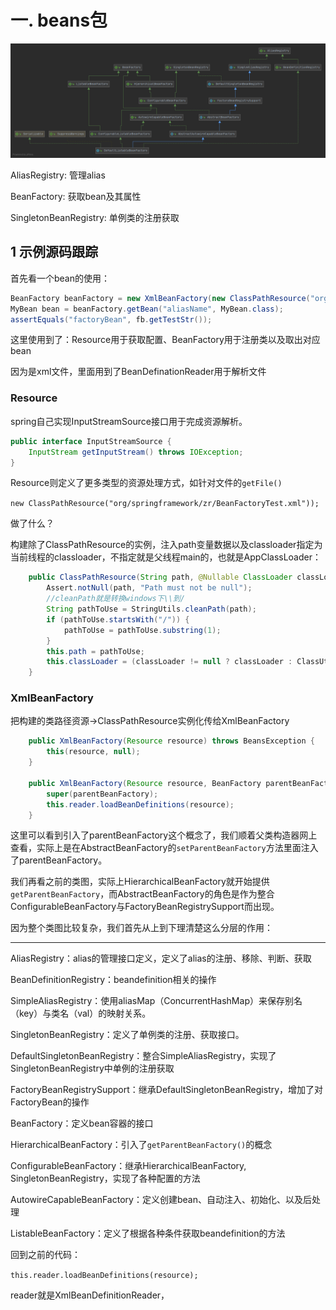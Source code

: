 # 一. beans包





<img src=".\images\DefaultListableBeanFactory.png" alt="DefaultListableBeanFactory" style="zoom:100%;" />

AliasRegistry: 管理alias

BeanFactory: 获取bean及其属性

SingletonBeanRegistry: 单例类的注册获取



## 1 示例源码跟踪

首先看一个bean的使用：

```java
BeanFactory beanFactory = new XmlBeanFactory(new ClassPathResource("org/springframework/zr/BeanFactoryTest.xml"));
MyBean bean = beanFactory.getBean("aliasName", MyBean.class);
assertEquals("factoryBean", fb.getTestStr());
```

这里使用到了：Resource用于获取配置、BeanFactory用于注册类以及取出对应bean

因为是xml文件，里面用到了BeanDefinationReader用于解析文件



### Resource

spring自己实现InputStreamSource接口用于完成资源解析。

```java
public interface InputStreamSource {
	InputStream getInputStream() throws IOException;
}
```

Resource则定义了更多类型的资源处理方式，如针对文件的`getFile()`



`new ClassPathResource("org/springframework/zr/BeanFactoryTest.xml"));`

做了什么？

构建除了ClassPathResource的实例，注入path变量数据以及classloader指定为当前线程的classloader，不指定就是父线程main的，也就是AppClassLoader：

```java
	public ClassPathResource(String path, @Nullable ClassLoader classLoader) {
		Assert.notNull(path, "Path must not be null");
        //cleanPath就是转换windows下\\到/
		String pathToUse = StringUtils.cleanPath(path);
		if (pathToUse.startsWith("/")) {
			pathToUse = pathToUse.substring(1);
		}
		this.path = pathToUse;
		this.classLoader = (classLoader != null ? classLoader : ClassUtils.getDefaultClassLoader());
	}
```



### XmlBeanFactory

把构建的类路径资源->ClassPathResource实例化传给XmlBeanFactory

```java
	public XmlBeanFactory(Resource resource) throws BeansException {
		this(resource, null);
	}

	public XmlBeanFactory(Resource resource, BeanFactory parentBeanFactory) throws BeansException {
		super(parentBeanFactory);
		this.reader.loadBeanDefinitions(resource);
	}
```

这里可以看到引入了parentBeanFactory这个概念了，我们顺着父类构造器网上查看，实际上是在AbstractBeanFactory的`setParentBeanFactory`方法里面注入了parentBeanFactory。

我们再看之前的类图，实际上HierarchicalBeanFactory就开始提供`getParentBeanFactory`，而AbstractBeanFactory的角色是作为整合ConfigurableBeanFactory与FactoryBeanRegistrySupport而出现。

因为整个类图比较复杂，我们首先从上到下理清楚这么分层的作用：

------

AliasRegistry：alias的管理接口定义，定义了alias的注册、移除、判断、获取

BeanDefinitionRegistry：beandefinition相关的操作

SimpleAliasRegistry：使用aliasMap（ConcurrentHashMap）来保存别名（key）与类名（val）的映射关系。

SingletonBeanRegistry：定义了单例类的注册、获取接口。

DefaultSingletonBeanRegistry：整合SimpleAliasRegistry，实现了SingletonBeanRegistry中单例的注册获取

FactoryBeanRegistrySupport：继承DefaultSingletonBeanRegistry，增加了对FactoryBean的操作



BeanFactory：定义bean容器的接口

HierarchicalBeanFactory：引入了`getParentBeanFactory()`的概念

ConfigurableBeanFactory：继承HierarchicalBeanFactory, SingletonBeanRegistry，实现了各种配置的方法

AutowireCapableBeanFactory：定义创建bean、自动注入、初始化、以及后处理

ListableBeanFactory：定义了根据各种条件获取beandefinition的方法



回到之前的代码：

`this.reader.loadBeanDefinitions(resource);`

reader就是XmlBeanDefinitionReader，